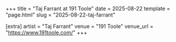 +++
title = "Taj Farrant at 191 Toole"
date = 2025-08-22
template = "page.html"
slug = "2025-08-22-taj-farrant"

[extra]
artist = "Taj Farrant"
venue = "191 Toole"
venue_url = "https://www.191toole.com/"
+++
